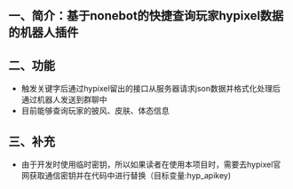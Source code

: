## 一、简介：基于nonebot的快捷查询玩家hypixel数据的机器人插件

## 二、功能
- 触发关键字后通过hypixel留出的接口从服务器请求json数据并格式化处理后通过机器人发送到群聊中
- 目前能够查询玩家的披风、皮肤、体态信息

## 三、补充
- 由于开发时使用临时密钥，所以如果读者在使用本项目时，需要去hypixel官网获取通信密钥并在代码中进行替换（目标变量:hyp_apikey)
